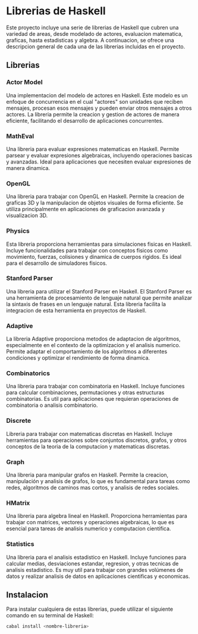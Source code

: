 # Librerias de Haskell

Este proyecto incluye una serie de librerias de Haskell que cubren una variedad de areas, desde modelado de actores, evaluacion matematica, graficas, hasta estadisticas y algebra. A continuacion, se ofrece una descripcion general de cada una de las librerias incluidas en el proyecto.

## Librerias

### Actor Model
Una implementacion del modelo de actores en Haskell. Este modelo es un enfoque de concurrencia en el cual "actores" son unidades que reciben mensajes, procesan esos mensajes y pueden enviar otros mensajes a otros actores. La libreria permite la creacion y gestion de actores de manera eficiente, facilitando el desarrollo de aplicaciones concurrentes.

### MathEval
Una libreria para evaluar expresiones matematicas en Haskell. Permite parsear y evaluar expresiones algebraicas, incluyendo operaciones basicas y avanzadas. Ideal para aplicaciones que necesiten evaluar expresiones de manera dinamica.

### OpenGL
Una libreria para trabajar con OpenGL en Haskell. Permite la creacion de graficas 3D y la manipulacion de objetos visuales de forma eficiente. Se utiliza principalmente en aplicaciones de graficacion avanzada y visualizacion 3D.

### Physics
Esta libreria proporciona herramientas para simulaciones fisicas en Haskell. Incluye funcionalidades para trabajar con conceptos fisicos como movimiento, fuerzas, colisiones y dinamica de cuerpos rigidos. Es ideal para el desarrollo de simuladores fisicos.

### Stanford Parser
Una libreria para utilizar el Stanford Parser en Haskell. El Stanford Parser es una herramienta de procesamiento de lenguaje natural que permite analizar la sintaxis de frases en un lenguaje natural. Esta libreria facilita la integracion de esta herramienta en proyectos de Haskell.

### Adaptive
La libreria Adaptive proporciona metodos de adaptacion de algoritmos, especialmente en el contexto de la optimizacion y el analisis numerico. Permite adaptar el comportamiento de los algoritmos a diferentes condiciones y optimizar el rendimiento de forma dinamica.

### Combinatorics
Una libreria para trabajar con combinatoria en Haskell. Incluye funciones para calcular combinaciones, permutaciones y otras estructuras combinatorias. Es util para aplicaciones que requieran operaciones de combinatoria o analisis combinatorio.

### Discrete
Libreria para trabajar con matematicas discretas en Haskell. Incluye herramientas para operaciones sobre conjuntos discretos, grafos, y otros conceptos de la teoria de la computacion y matematicas discretas.

### Graph
Una libreria para manipular grafos en Haskell. Permite la creacion, manipulación y analisis de grafos, lo que es fundamental para tareas como redes, algoritmos de caminos mas cortos, y analisis de redes sociales.

### HMatrix
Una libreria para algebra lineal en Haskell. Proporciona herramientas para trabajar con matrices, vectores y operaciones algebraicas, lo que es esencial para tareas de analisis numerico y computacion cientifica.

### Statistics
Una libreria para el analisis estadistico en Haskell. Incluye funciones para calcular medias, desviaciones estandar, regresion, y otras tecnicas de analisis estadistico. Es muy util para trabajar con grandes volúmenes de datos y realizar analisis de datos en aplicaciones cientificas y economicas.

## Instalacion

Para instalar cualquiera de estas librerias, puede utilizar el siguiente comando en su terminal de Haskell:

```bash
cabal install <nombre-libreria>
```

